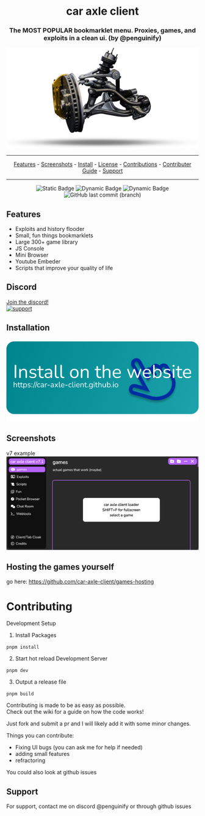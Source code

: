 <div align="center">
 
# car axle client
### The **MOST POPULAR** bookmarklet menu. Proxies, games, and exploits in a clean ui. (by @penguinify)
 
 <img src="docs/caraxle.png" alt="drawing" width="500"/>

<hr>
<p align="center">
  <a href="#features">Features</a>
  -
  <a href="#screenshots">Screenshots</a>
  -
  <a href="https://car-axle-client.github.io">Install</a>
  -
  <a href="https://github.com/car-axle-client/car-axle-client?tab=GPL-3.0-1-ov-file">License</a>
  -
  <a href="https://github.com/car-axle-client/car-axle-client/graphs/contributors">Contributions</a>
  -
   <a href="#contributing">Contributer Guide</a>
  -
  <a href="#support">Support</a>
</p>
<hr>

![Static Badge](https://img.shields.io/badge/certified-trash-734422?style=plastic) ![Dynamic Badge](https://tokei.rs/b1/github/car-axle-client/car-axle-client) ![Dynamic Badge](https://img.shields.io/github/actions/workflow/status/car-axle-client/car-axle-client/webpack.yml?style=plastic) ![GitHub last commit (branch)](https://img.shields.io/github/last-commit/car-axle-client/car-axle-client/main?style=plastic)   

</div>

## Features
-   Exploits and history flooder
-   Small, fun things bookmarklets
-   Large 300+ game library
-   JS Console
-   Mini Browser
-   Youtube Embeder
-   Scripts that improve your quality of life

## Discord

[Join the discord!](https://discord.gg/nac46r6Qn7)  
 [![support][support-image]][support-invite]

## Installation

[![website][install-img]][install-web]

## Screenshots

v7 example
![App Screenshot](docs/dark.png)

## Hosting the games yourself

go here: https://github.com/car-axle-client/games-hosting

# Contributing

Development Setup

1. Install Packages

```
pnpm install
```

2. Start hot reload Development Server

```
pnpm dev
```

3. Output a release file

```
pnpm build
```

Contributing is made to be as easy as possible.  
Check out the wiki for a guide on how the code works!

Just fork and submit a pr and I will likely add it with some minor changes.

Things you can contribute:

-   Fixing UI bugs (you can ask me for help if needed)
-   adding small features
-   refractoring

You could also look at github issues

## Support

For support, contact me on discord @penguinify or through github issues

[support-invite]: https://discord.gg/QnxQUdEAUM
[support-image]: https://invidget.switchblade.xyz/QnxQUdEAUM
[install-img]: docs/installbutton.png
[install-web]: https://car-axle-client.github.io
